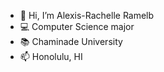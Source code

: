 - 👋 Hi, I’m Alexis-Rachelle Ramelb
- 💻 Computer Science major
- 📚 Chaminade University
- 📫 Honolulu, HI

<!---
alexisrachelle/alexisrachelle is a ✨ special ✨ repository because its `README.md` (this file) appears on your GitHub profile.
You can click the Preview link to take a look at your changes.
--->
